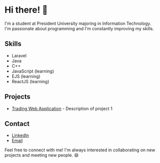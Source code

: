 # Hi there! 👋

I'm a student at President University majoring in Information Technology. I'm passionate about programming and I'm constantly improving my skills.

## Skills
- Laravel
- Java
- C++
- JavaScript (learning)
- EJS (learning)
- ReactJS (learning)

## Projects
- [Trading Web Application](https://github.com/irfansaf/project1) - Description of project 1

## Contact
- [LinkedIn](https://www.linkedin.com/in/yourlinkedinprofile/)
- [Email](mailto:youremail@example.com)

Feel free to connect with me! I'm always interested in collaborating on new projects and meeting new people. 😄
